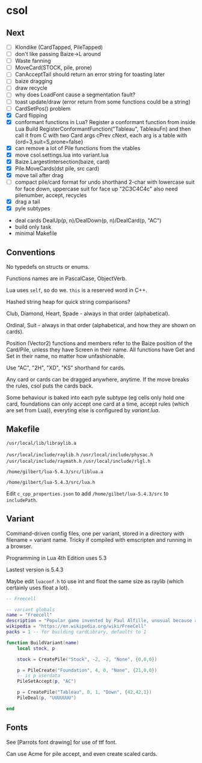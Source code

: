 # csol

## Next

- [ ] Klondike (CardTapped, PileTapped)
- [ ] don't like passing Baize->L around
- [ ] Waste fanning
- [ ] MoveCard(STOCK, pile, prone)
- [ ] CanAcceptTail should return an error string for toasting later
- [ ] baize dragging
- [ ] draw recycle
- [ ] why does LoadFont cause a segmentation fault?
- [ ] toast update/draw (error return from some functions could be a string)
- [ ] CardSetPos() problem
- [x] Card flipping
- [x] conformant functions in Lua? Register a conformant function from inside Lua Build RegisterConformantFunction("Tableau", TableauFn) and then call it from C with two Card args cPrev cNext, each arg is a table with {ord=3,suit=S,prone=false}
- [x] can remove a lot of Pile functions from the vtables
- [x] move csol.settings.lua into variant.lua
- [x] Baize.LargestIntersection(baize, card)
- [x] Pile.MoveCards(dst pile, src card)
- [x] move tail after drag
- [ ] compact pile/card format for undo
        shorthand 2-char with lowercase suit for face down, uppercase suit for face up "2C3C4C4c"
        also need pilenumber, accept, recycles
- [x] drag a tail
- [x] pyle subtypes
- deal cards DealUp(p, n)/DealDown(p, n)/DealCard(p, "AC")
- build only task
- minimal Makefile

## Conventions

No typedefs on structs or enums.

Functions names are in PascalCase, ObjectVerb.

Lua uses `self`, so do we. `this` is a reserved word in C++.

Hashed string heap for quick string comparisons?

Club, Diamond, Heart, Spade - always in that order (alphabetical).

Ordinal, Suit - always in that order (alphabetical, and how they are shown on cards).

Position (Vector2) functions and members refer to the Baize position of the Card/Pile, unless they have Screen in their name. All functions have Get and Set in their name, no matter how unfashionable.

Use "AC", "2H", "XD", "KS" shorthand for cards.

Any card or cards can be dragged anywhere, anytime. If the move breaks the rules, csol puts the cards back.

Some behaviour is baked into each pyle subtype (eg cells only hold one card, foundations can only accept one card at a time, accept rules (which are set from Lua)), everyting else is configured by *variant.lua*.

## Makefile

`/usr/local/lib/libraylib.a`

`/usr/local/include/raylib.h`
`/usr/local/include/physac.h`
`/usr/local/include/raymath.h`
`/usr/local/include/rlgl.h`

`/home/gilbert/lua-5.4.3/src/liblua.a`

`/home/gilbert/lua-5.4.3/src/lua.h`

Edit `c_cpp_properties.json` to add `/home/gilbet/lua-5.4.3/src` to `includePath`.

## Variant

Command-driven config files, one per variant, stored in a directory with filename = variant name. Tricky if compiled with emscripten and running in a browser.

Programming in Lua 4th Edition uses 5.3

Lastest version is 5.4.3

Maybe edit `luaconf.h` to use int and float the same size as raylib (which certainly uses float a lot).

```lua
-- Freecell

-- variant globals
name = "Freecell"
description = "Popular game invented by Paul Alfille, unusual because almost all deals are winnable."
wikipedia = "https://en.wikipedia.org/wiki/FreeCell"
packs = 1 -- for building cardLibrary, defaults to 1

function BuildVariant(name)
    local stock, p

    stock = CreatePile("Stock", -2, -2, "None", {0,0,0})

    p = PileCreate("Foundation", 4, 0, "None", {21,0,0})
    -- is p userdata
    PileSetAccept(p, "AC")

    p = CreatePile("Tableau", 0, 1, "Down", {42,42,1})
    PileDeal(p, "UUUUUUU")

end
```

## Fonts

See [Parrots font drawing] for use of ttf font.

Can use Acme for pile accept, and even create scaled cards.
